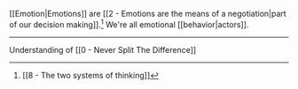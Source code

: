 [[Emotion|Emotions]] are [[2 - Emotions are the means of a negotiation|part of our decision making]].[^1] We're all emotional [[behavior|actors]].

---

Understanding of [[0 - Never Split The Difference]]

[^1]: [[8 - The two systems of thinking]]